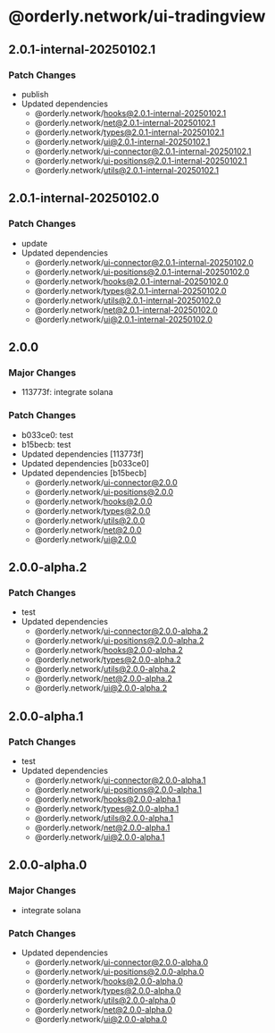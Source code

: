 # @orderly.network/ui-tradingview

## 2.0.1-internal-20250102.1

### Patch Changes

- publish
- Updated dependencies
  - @orderly.network/hooks@2.0.1-internal-20250102.1
  - @orderly.network/net@2.0.1-internal-20250102.1
  - @orderly.network/types@2.0.1-internal-20250102.1
  - @orderly.network/ui@2.0.1-internal-20250102.1
  - @orderly.network/ui-connector@2.0.1-internal-20250102.1
  - @orderly.network/ui-positions@2.0.1-internal-20250102.1
  - @orderly.network/utils@2.0.1-internal-20250102.1

## 2.0.1-internal-20250102.0

### Patch Changes

- update
- Updated dependencies
  - @orderly.network/ui-connector@2.0.1-internal-20250102.0
  - @orderly.network/ui-positions@2.0.1-internal-20250102.0
  - @orderly.network/hooks@2.0.1-internal-20250102.0
  - @orderly.network/types@2.0.1-internal-20250102.0
  - @orderly.network/utils@2.0.1-internal-20250102.0
  - @orderly.network/net@2.0.1-internal-20250102.0
  - @orderly.network/ui@2.0.1-internal-20250102.0

## 2.0.0

### Major Changes

- 113773f: integrate solana

### Patch Changes

- b033ce0: test
- b15becb: test
- Updated dependencies [113773f]
- Updated dependencies [b033ce0]
- Updated dependencies [b15becb]
  - @orderly.network/ui-connector@2.0.0
  - @orderly.network/ui-positions@2.0.0
  - @orderly.network/hooks@2.0.0
  - @orderly.network/types@2.0.0
  - @orderly.network/utils@2.0.0
  - @orderly.network/net@2.0.0
  - @orderly.network/ui@2.0.0

## 2.0.0-alpha.2

### Patch Changes

- test
- Updated dependencies
  - @orderly.network/ui-connector@2.0.0-alpha.2
  - @orderly.network/ui-positions@2.0.0-alpha.2
  - @orderly.network/hooks@2.0.0-alpha.2
  - @orderly.network/types@2.0.0-alpha.2
  - @orderly.network/utils@2.0.0-alpha.2
  - @orderly.network/net@2.0.0-alpha.2
  - @orderly.network/ui@2.0.0-alpha.2

## 2.0.0-alpha.1

### Patch Changes

- test
- Updated dependencies
  - @orderly.network/ui-connector@2.0.0-alpha.1
  - @orderly.network/ui-positions@2.0.0-alpha.1
  - @orderly.network/hooks@2.0.0-alpha.1
  - @orderly.network/types@2.0.0-alpha.1
  - @orderly.network/utils@2.0.0-alpha.1
  - @orderly.network/net@2.0.0-alpha.1
  - @orderly.network/ui@2.0.0-alpha.1

## 2.0.0-alpha.0

### Major Changes

- integrate solana

### Patch Changes

- Updated dependencies
  - @orderly.network/ui-connector@2.0.0-alpha.0
  - @orderly.network/ui-positions@2.0.0-alpha.0
  - @orderly.network/hooks@2.0.0-alpha.0
  - @orderly.network/types@2.0.0-alpha.0
  - @orderly.network/utils@2.0.0-alpha.0
  - @orderly.network/net@2.0.0-alpha.0
  - @orderly.network/ui@2.0.0-alpha.0
